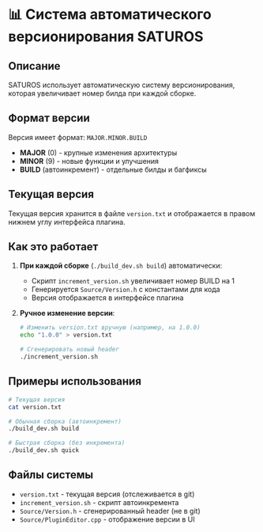 # 📊 Система автоматического версионирования SATUROS

## Описание

SATUROS использует автоматическую систему версионирования, которая увеличивает номер билда при каждой сборке.

## Формат версии

Версия имеет формат: `MAJOR.MINOR.BUILD`

- **MAJOR** (0) - крупные изменения архитектуры
- **MINOR** (9) - новые функции и улучшения
- **BUILD** (автоинкремент) - отдельные билды и багфиксы

## Текущая версия

Текущая версия хранится в файле `version.txt` и отображается в правом нижнем углу интерфейса плагина.

## Как это работает

1. **При каждой сборке** (`./build_dev.sh build`) автоматически:
   - Скрипт `increment_version.sh` увеличивает номер BUILD на 1
   - Генерируется `Source/Version.h` с константами для кода
   - Версия отображается в интерфейсе плагина

2. **Ручное изменение версии**:
   ```bash
   # Изменить version.txt вручную (например, на 1.0.0)
   echo "1.0.0" > version.txt
   
   # Сгенерировать новый header
   ./increment_version.sh
   ```

## Примеры использования

```bash
# Текущая версия
cat version.txt

# Обычная сборка (автоинкремент)
./build_dev.sh build

# Быстрая сборка (без инкремента)
./build_dev.sh quick
```

## Файлы системы

- `version.txt` - текущая версия (отслеживается в git)
- `increment_version.sh` - скрипт автоинкремента
- `Source/Version.h` - сгенерированный header (не в git)
- `Source/PluginEditor.cpp` - отображение версии в UI 